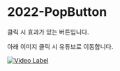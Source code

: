 # 2022-PopButton

클릭 시 효과가 있는 버튼입니다.

아래 이미지 클릭 시 유튜브로 이동합니다.

[![Video Label](https://i.ytimg.com/vi/gxNEsZ1kElM/hq720_2.jpg?sqp=-oaymwEdCNQCENAFSFXyq4qpAw8IARUAAIhCcAHAAQbQAQE=&rs=AOn4CLAfKt0lWRWCPHBe9X9_Y6QNDxlOHg)](https://youtube.com/shorts/gxNEsZ1kElM?feature=share)
